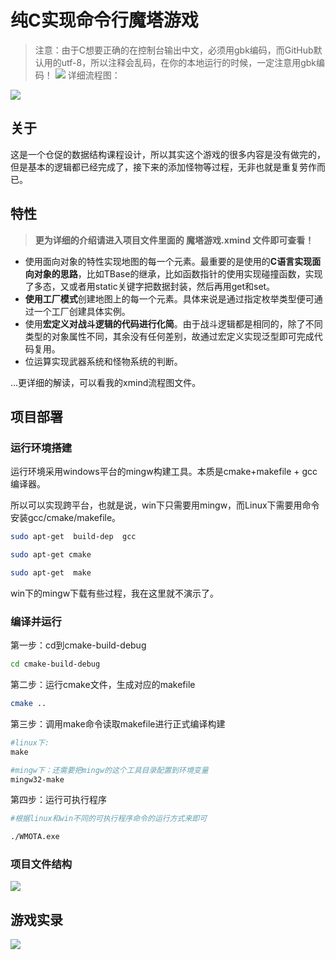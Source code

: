 # 纯C实现命令行魔塔游戏
> 注意：由于C想要正确的在控制台输出中文，必须用gbk编码，而GitHub默认用的utf-8，所以注释会乱码，在你的本地运行的时候，一定注意用gbk编码！
![](https://img-blog.csdnimg.cn/e34cc404766940de88ae9222760dc96b.png?x-oss-process=image/watermark,type_d3F5LXplbmhlaQ,shadow_50,text_Q1NETiBAQ19ZQ0JYIFB5X1lZRFM=,size_20,color_FFFFFF,t_70,g_se,x_16)
> 详细流程图：

![](https://img-blog.csdnimg.cn/91b0a7b42e9348d58315d65b3547ddac.png?x-oss-process=image/watermark,type_d3F5LXplbmhlaQ,shadow_50,text_Q1NETiBAQ19ZQ0JYIFB5X1lZRFM=,size_20,color_FFFFFF,t_70,g_se,x_16)
## 关于
这是一个仓促的数据结构课程设计，所以其实这个游戏的很多内容是没有做完的，但是基本的逻辑都已经完成了，接下来的添加怪物等过程，无非也就是重复劳作而已。

## 特性
> **更为详细的介绍请进入项目文件里面的 魔塔游戏.xmind 文件即可查看！**
* 使用面向对象的特性实现地图的每一个元素。最重要的是使用的**C语言实现面向对象的思路**，比如TBase的继承，比如函数指针的使用实现碰撞函数，实现了多态，又或者用static关键字把数据封装，然后再用get和set。
* **使用工厂模式**创建地图上的每一个元素。具体来说是通过指定枚举类型便可通过一个工厂创建具体实例。
* 使用**宏定义对战斗逻辑的代码进行化简**。由于战斗逻辑都是相同的，除了不同类型的对象属性不同，其余没有任何差别，故通过宏定义实现泛型即可完成代码复用。
* 位运算实现武器系统和怪物系统的判断。

...更详细的解读，可以看我的xmind流程图文件。

## 项目部署

### 运行环境搭建

运行环境采用windows平台的mingw构建工具。本质是cmake+makefile + gcc编译器。

所以可以实现跨平台，也就是说，win下只需要用mingw，而Linux下需要用命令安装gcc/cmake/makefile。

```bash
sudo apt-get  build-dep  gcc

sudo apt-get cmake

sudo apt-get  make
```

win下的mingw下载有些过程，我在这里就不演示了。



### 编译并运行

第一步：cd到cmake-build-debug

```bash
cd cmake-build-debug
```



第二步：运行cmake文件，生成对应的makefile

```bash
cmake ..
```



第三步：调用make命令读取makefile进行正式编译构建

```makefile
#linux下:
make

#mingw下：还需要把mingw的这个工具目录配置到环境变量
mingw32-make
```



第四步：运行可执行程序

```sh
#根据linux和win不同的可执行程序命令的运行方式来即可

./WMOTA.exe
```



### 项目文件结构

![](https://img-blog.csdnimg.cn/a3db3dfa15d94d43bbf353bb0a39b7b2.png?x-oss-process=image/watermark,type_d3F5LXplbmhlaQ,shadow_50,text_Q1NETiBAQ19ZQ0JYIFB5X1lZRFM=,size_15,color_FFFFFF,t_70,g_se,x_16)

## 游戏实录

![](https://img-blog.csdnimg.cn/1764ff7036e648ad81b581af6413ef83.gif)

